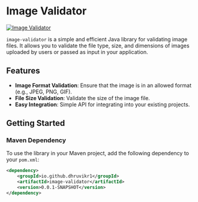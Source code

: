 # Image Validator

[![Image Validator](https://img.shields.io/maven-central/v/io.github.dhruvikr1/image-validator.svg?color=green)](https://central.sonatype.com/artifact/io.github.dhruvikr1/image-validator)


`image-validator` is a simple and efficient Java library for validating image files. It allows you to validate the file type, size, and dimensions of images uploaded by users or passed as input in your application.

## Features

- **Image Format Validation**: Ensure that the image is in an allowed format (e.g., JPEG, PNG, GIF).
- **File Size Validation**: Validate the size of the image file.
- **Easy Integration**: Simple API for integrating into your existing projects.

## Getting Started

### Maven Dependency

To use the library in your Maven project, add the following dependency to your `pom.xml`:

```xml
<dependency>
    <groupId>io.github.dhruvikr1</groupId>
    <artifactId>image-validator</artifactId>
    <version>0.0.1-SNAPSHOT</version>
</dependency>


